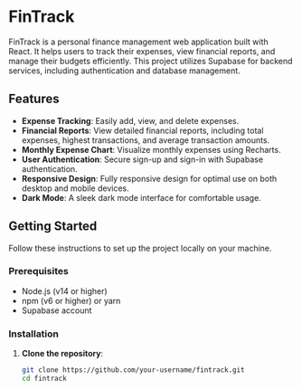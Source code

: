 # FinTrack

FinTrack is a personal finance management web application built with React. It helps users to track their expenses, view financial reports, and manage their budgets efficiently. This project utilizes Supabase for backend services, including authentication and database management.

## Features

- **Expense Tracking**: Easily add, view, and delete expenses.
- **Financial Reports**: View detailed financial reports, including total expenses, highest transactions, and average transaction amounts.
- **Monthly Expense Chart**: Visualize monthly expenses using Recharts.
- **User Authentication**: Secure sign-up and sign-in with Supabase authentication.
- **Responsive Design**: Fully responsive design for optimal use on both desktop and mobile devices.
- **Dark Mode**: A sleek dark mode interface for comfortable usage.



## Getting Started

Follow these instructions to set up the project locally on your machine.

### Prerequisites

- Node.js (v14 or higher)
- npm (v6 or higher) or yarn
- Supabase account

### Installation

1. **Clone the repository**:
   ```sh
   git clone https://github.com/your-username/fintrack.git
   cd fintrack
